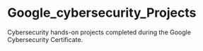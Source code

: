 # Google_cybersecurity_Projects
Cybersecurity hands-on projects completed during the Google Cybersecurity Certificate.
